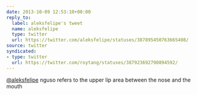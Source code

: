 ```yaml
---
date: 2013-10-09 12:53:10+00:00
reply_to:
  label: aleksfelipe's tweet
  name: aleksfelipe
  type: twitter
  url: https://twitter.com/aleksfelipe/statuses/387895450763665408/
source: twitter
syndicated:
- type: twitter
  url: https://twitter.com/roytang/statuses/387923692790894592/
---
```


[@aleksfelipe](https://twitter.com/aleksfelipe/) nguso refers to the upper lip area between the nose and the mouth